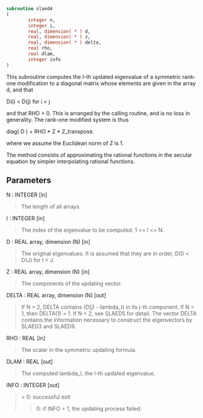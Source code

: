 ```fortran
subroutine slaed4
(
        integer n,
        integer i,
        real, dimension( * ) d,
        real, dimension( * ) z,
        real, dimension( * ) delta,
        real rho,
        real dlam,
        integer info
)
```

This subroutine computes the I-th updated eigenvalue of a symmetric
rank-one modification to a diagonal matrix whose elements are
given in the array d, and that

D(i) < D(j)  for  i < j

and that RHO > 0.  This is arranged by the calling routine, and is
no loss in generality.  The rank-one modified system is thus

diag( D )  +  RHO * Z * Z_transpose.

where we assume the Euclidean norm of Z is 1.

The method consists of approximating the rational functions in the
secular equation by simpler interpolating rational functions.

## Parameters
N : INTEGER [in]
> The length of all arrays.

I : INTEGER [in]
> The index of the eigenvalue to be computed.  1 <= I <= N.

D : REAL array, dimension (N) [in]
> The original eigenvalues.  It is assumed that they are in
> order, D(I) < D(J)  for I < J.

Z : REAL array, dimension (N) [in]
> The components of the updating vector.

DELTA : REAL array, dimension (N) [out]
> If N > 2, DELTA contains (D(j) - lambda_I) in its  j-th
> component.  If N = 1, then DELTA(1) = 1. If N = 2, see SLAED5
> for detail. The vector DELTA contains the information necessary
> to construct the eigenvectors by SLAED3 and SLAED9.

RHO : REAL [in]
> The scalar in the symmetric updating formula.

DLAM : REAL [out]
> The computed lambda_I, the I-th updated eigenvalue.

INFO : INTEGER [out]
> = 0:  successful exit
> > 0:  if INFO = 1, the updating process failed.
